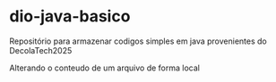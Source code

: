 # dio-java-basico
Repositório para armazenar codigos simples em java provenientes do DecolaTech2025

Alterando o conteudo de um arquivo de forma local